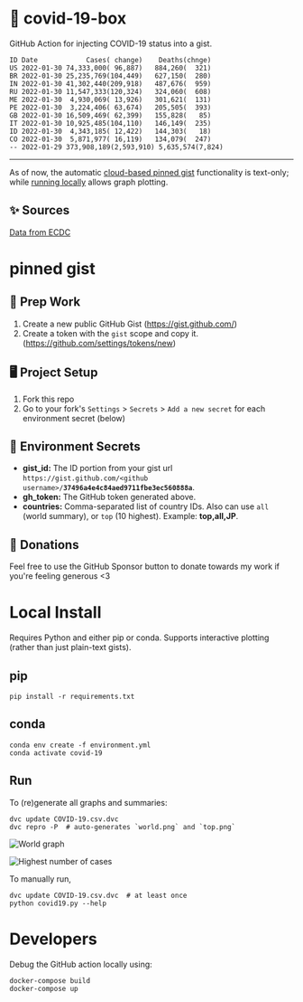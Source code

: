 # 🏥 covid-19-box

GitHub Action for injecting COVID-19 status into a gist.

```
ID Date            Cases( change)    Deaths(chnge)
US 2022-01-30 74,333,000( 96,887)   884,260(  321)
BR 2022-01-30 25,235,769(104,449)   627,150(  280)
IN 2022-01-30 41,302,440(209,918)   487,676(  959)
RU 2022-01-30 11,547,333(120,324)   324,060(  608)
ME 2022-01-30  4,930,069( 13,926)   301,621(  131)
PE 2022-01-30  3,224,406( 63,674)   205,505(  393)
GB 2022-01-30 16,509,469( 62,399)   155,828(   85)
IT 2022-01-30 10,925,485(104,110)   146,149(  235)
ID 2022-01-30  4,343,185( 12,422)   144,303(   18)
CO 2022-01-30  5,871,977( 16,119)   134,079(  247)
-- 2022-01-29 373,908,189(2,593,910) 5,635,574(7,824)
```

---

As of now, the automatic [cloud-based pinned gist](#pinned-gist) functionality is text-only;
while [running locally](#local-install) allows graph plotting.

## ✨ Sources

[Data from ECDC](https://www.ecdc.europa.eu/en/publications-data/download-todays-data-geographic-distribution-covid-19-cases-worldwide)

# pinned gist

## 🎒 Prep Work
1. Create a new public GitHub Gist (https://gist.github.com/)
1. Create a token with the `gist` scope and copy it. (https://github.com/settings/tokens/new)

## 🖥 Project Setup
1. Fork this repo
1. Go to your fork's `Settings` > `Secrets` > `Add a new secret` for each environment secret (below)

## 🤫 Environment Secrets
- **gist_id:** The ID portion from your gist url `https://gist.github.com/<github username>/`**`37496a4e4c84aed9711fbe3ec560888a`**.
- **gh_token:** The GitHub token generated above.
- **countries:** Comma-separated list of country IDs. Also can use `all` (world summary), or `top` (10 highest). Example: **top,all,JP**.

## 💸 Donations

Feel free to use the GitHub Sponsor button to donate towards my work if you're feeling generous <3

# Local Install

Requires Python and either pip or conda. Supports interactive plotting (rather than just plain-text gists).

## pip

```
pip install -r requirements.txt
```

## conda

```
conda env create -f environment.yml
conda activate covid-19
```

## Run

To (re)generate all graphs and summaries:

```
dvc update COVID-19.csv.dvc
dvc repro -P  # auto-generates `world.png` and `top.png`
```

![World graph](world.png)

![Highest number of cases](top.png)

To manually run,

```
dvc update COVID-19.csv.dvc  # at least once
python covid19.py --help
```

# Developers

Debug the GitHub action locally using:

```
docker-compose build
docker-compose up
```
